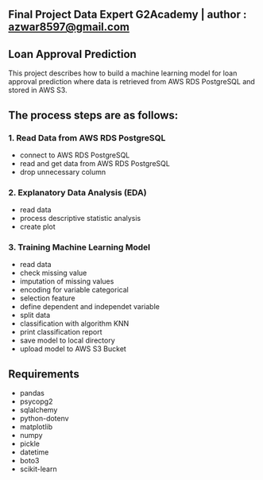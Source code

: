 ## Final Project Data Expert G2Academy | author : azwar8597@gmail.com

## Loan Approval Prediction
This project describes how to build a machine learning model for loan approval prediction where data is retrieved from AWS RDS PostgreSQL and stored in AWS S3.

## The process steps are as follows:

### 1. Read Data from AWS RDS PostgreSQL
  - connect to AWS RDS PostgreSQL
  - read and get data from AWS RDS PostgreSQL
  - drop unnecessary column 

### 2. Explanatory Data Analysis (EDA)
  - read data
  - process descriptive statistic analysis
  - create plot

### 3. Training Machine Learning Model
  - read data
  - check missing value
  - imputation of missing values
  - encoding for variable categorical
  - selection feature
  - define dependent and independet variable
  - split data
  - classification with algorithm KNN
  - print classification report
  - save model to local directory
  - upload model to AWS S3 Bucket

## Requirements
  - pandas
  - psycopg2
  - sqlalchemy
  - python-dotenv
  - matplotlib
  - numpy
  - pickle
  - datetime
  - boto3
  - scikit-learn
